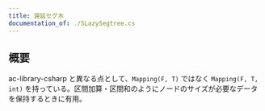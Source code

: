 ```yaml
---
title: 遅延セグ木
documentation_of: ./SLazySegtree.cs
---
```



## 概要

ac-library-csharp と異なる点として、`Mapping(F, T)` ではなく `Mapping(F, T, int)` を持っている。区間加算・区間和のようにノードのサイズが必要なデータを保持するときに有用。